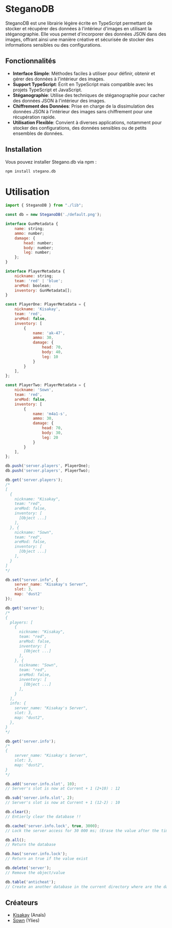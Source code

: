 # SteganoDB

SteganoDB est une librairie légère écrite en TypeScript permettant de stocker et récupérer des données à l'intérieur d'images en utilisant la stéganographie. Elle vous permet d'incorporer des données JSON dans des images, offrant ainsi une manière créative et sécurisée de stocker des informations sensibles ou des configurations.

## Fonctionnalités

- **Interface Simple**: Méthodes faciles à utiliser pour définir, obtenir et gérer des données à l'intérieur des images.
- **Support TypeScript**: Écrit en TypeScript mais compatible avec les projets TypeScript et JavaScript.
- **Stéganographie**: Utilise des techniques de stéganographie pour cacher des données JSON à l'intérieur des images.
- **Chiffrement des Données**: Prise en charge de la dissimulation des données JSON à l'intérieur des images sans chiffrement pour une récupération rapide.
- **Utilisation Flexible**: Convient à diverses applications, notamment pour stocker des configurations, des données sensibles ou de petits ensembles de données.

## Installation

Vous pouvez installer Stegano.db via npm :

```bash
npm install stegano.db
```
# Utilisation

```js
import { SteganoDB } from "./lib";

const db = new SteganoDB('./default.png');

interface GunMetadata {
    name: string;
    ammo: number;
    damage: {
        head: number;
        body: number;
        leg: number;
    };
}

interface PlayerMetadata {
    nickname: string;
    team: 'red' | 'blue';
    areMod: boolean;
    inventory: GunMetadata[];
}

const PlayerOne: PlayerMetadata = {
    nickname: 'Kisakay',
    team: 'red',
    areMod: false,
    inventory: [
        {
            name: 'ak-47',
            ammo: 30,
            damage: {
                head: 70,
                body: 40,
                leg: 10
            }
        }
    ],
};

const PlayerTwo: PlayerMetadata = {
    nickname: 'Sown',
    team: 'red',
    areMod: false,
    inventory: [
        {
            name: 'm4a1-s',
            ammo: 30,
            damage: {
                head: 70,
                body: 30,
                leg: 20
            }
        }
    ],
};

db.push('server.players', PlayerOne);
db.push('server.players', PlayerTwo);

db.get('server.players');
/*
[
  {
    nickname: "Kisakay",
    team: "red",
    areMod: false,
    inventory: [
      [Object ...]
    ],
  }, {
    nickname: "Sown",
    team: "red",
    areMod: false,
    inventory: [
      [Object ...]
    ],
  }
]
*/

db.set("server.info", {
    server_name: "Kisakay's Server",
    slot: 3,
    map: 'dust2'
});

db.get('server');
/*
{
  players: [
    {
      nickname: "Kisakay",
      team: "red",
      areMod: false,
      inventory: [
        [Object ...]
      ],
    }, {
      nickname: "Sown",
      team: "red",
      areMod: false,
      inventory: [
        [Object ...]
      ],
    }
  ],
  info: {
    server_name: "Kisakay's Server",
    slot: 3,
    map: "dust2",
  },
}
*/

db.get('server.info');
/*
{
    server_name: "Kisakay's Server",
    slot: 3,
    map: "dust2",
}
*/

db.add('server.info.slot', 10);
// Server's slot is now at Current + 1 (2+10) : 12

db.sub('server.info.slot', 2);
// Server's slot is now at Current + 1 (12-2) : 10

db.clear();
// Entierly clear the database !!

db.cache('server.info.lock', true, 3000);
// Lock the server access for 30 000 ms; (Erase the value after the time's up)

db.all();
// Return the database

db.has('server.info.lock');
// Return an true if the value exist

db.delete('server');
// Remove the object/value

db.table('anticheat');
// Create an another database in the current directory where are the database (png file) (an 'table')
```

## Créateurs

- [Kisakay](https://github.com/Kisakay) (Anaïs)
- [Sown](https://github.com/sown-discord)  (Ylies) 
